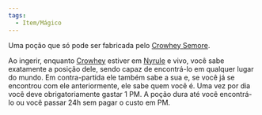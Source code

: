 ```yaml
---
tags:
  - Item/Mágico
---
```

Uma poção que só pode ser fabricada pelo [Crowhey Semore](../Personagens/NPCs/Crowhey%20Semore/index.md).

Ao ingerir, enquanto [Crowhey](../Personagens/NPCs/Crowhey%20Semore/index.md) estiver em [Nyrule](../Lugares/Plano%20Material/Nyrule/index.md) e vivo, você sabe exatamente a posição dele, sendo capaz de encontrá-lo em qualquer lugar do mundo. Em contra-partida ele também sabe a sua e, se você já se encontrou com ele anteriormente, ele sabe quem você é. Uma vez por dia você deve obrigatoriamente gastar 1 PM. A poção dura até você encontrá-lo ou você passar 24h sem pagar o custo em PM.
